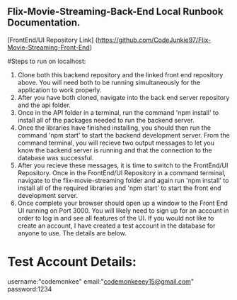 ## Flix-Movie-Streaming-Back-End Local Runbook Documentation.
[FrontEnd/UI Repository Link] (https://github.com/CodeJunkie97/Flix-Movie-Streaming-Front-End)

#Steps to run on localhost:
1. Clone both this backend repository and the linked front end repository above. You will need both to be running simultaneously for the application to work properly. 
2. After you have both cloned, navigate into the back end server repository and the api folder. 
3. Once in the API folder in a terminal, run the command 'npm install' to install all of the packages needed to run the backend server. 
4. Once the libraries have finished installing, you should then run the command 'npm start' to start the backend development server. From the command terminal, you will recieve two output messages to let you know the backend server is running and that the connection to the database was successful. 
5. After you recieve these messages, it is time to switch to the FrontEnd/UI Repository. Once in the FrontEnd/UI Repository in a command terminal, navigate to the flix-movie-streaming folder and again run 'npm install' to install all of the required libraries and 'npm start' to start the front end development server.
6. Once complete your browser should open up a window to the Front End UI running on Port 3000. You will likely need to sign up for an account in order to log in and see all features of the UI. If you would not like to create an account, I have created a test account in the database for anyone to use. The details are below.

# Test Account Details: 
username:"codemonkee"
email:"codemonkeeey15@gmail.com"
password:1234
